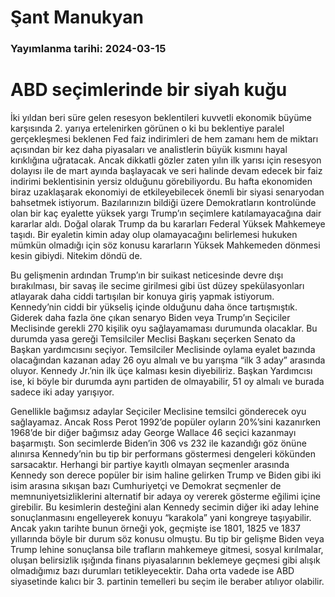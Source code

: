 # Şant Manukyan

### Yayımlanma tarihi: 2024-03-15

# ABD seçimlerinde bir siyah kuğu

İki yıldan beri süre gelen resesyon beklentileri kuvvetli ekonomik büyüme karşısında 2. yarıya ertelenirken görünen o ki bu beklentiye paralel gerçekleşmesi beklenen Fed faiz indirimleri de hem zamanı hem de miktarı açısından bir kez daha piyasaları ve analistlerin büyük kısmını hayal kırıklığına uğratacak. Ancak dikkatli gözler zaten yılın ilk yarısı için resesyon dolayısı ile de mart ayında başlayacak ve seri halinde devam edecek bir faiz indirimi beklentisinin yersiz olduğunu görebiliyordu. Bu hafta ekonomiden biraz uzaklaşarak ekonomiyi de etkileyebilecek önemli bir siyasi senaryodan bahsetmek istiyorum. Bazılarınızın bildiği üzere Demokratların kontrolünde olan bir kaç eyalette yüksek yargı Trump’ın seçimlere katılamayacağına dair kararlar aldı. Doğal olarak Trump da bu kararları Federal Yüksek Mahkemeye taşıdı. Bir eyaletin kimin aday olup olamayacağını belirlemesi hukuken mümkün olmadığı için söz konusu kararların Yüksek Mahkemeden dönmesi kesin gibiydi. Nitekim döndü de.

Bu gelişmenin ardından Trump’ın bir suikast neticesinde devre dışı bırakılması, bir savaş ile secime girilmesi gibi üst düzey spekülasyonları atlayarak daha ciddi tartışılan bir konuya giriş yapmak istiyorum. Kennedy’nin ciddi bir yükseliş içinde olduğunu daha önce tartışmıştık. Giderek daha fazla öne çıkan senaryo Biden veya Trump’ın Seçiciler Meclisinde gerekli 270 kişilik oyu sağlayamaması durumunda olacaklar. Bu durumda yasa gereği Temsilciler Meclisi Başkanı seçerken Senato da Başkan yardımcısını seçiyor. Temsilciler Meclisinde oylama eyalet bazında olacağından kazanan aday 26 oyu almalı ve bu yarışma “ilk 3 aday” arasında oluyor. Kennedy Jr.’nin ilk üçe kalması kesin diyebiliriz. Başkan Yardımcısı ise, ki böyle bir durumda aynı partiden de olmayabilir, 51 oy almalı ve burada sadece iki aday yarışıyor.

Genellikle bağımsız adaylar Seçiciler Meclisine temsilci gönderecek oyu sağlayamaz. Ancak Ross Perot 1992’de popüler oyların 20%’sini kazanırken 1968’de bir diğer bağımsız aday George Wallace 46 seçici kazanmayı başarmıştı. Son secimlerde Biden’in 306 vs 232 ile kazandığı göz önüne alınırsa Kennedy’nin bu tip bir performans göstermesi dengeleri kökünden sarsacaktır. Herhangi bir partiye kayıtlı olmayan seçmenler arasında Kennedy son derece popüler bir isim haline gelirken Trump ve Biden gibi iki isim arasına sıkışan bazı Cumhuriyetçi ve Demokrat seçmenler de memnuniyetsizliklerini alternatif bir adaya oy vererek gösterme eğilimi içine girebilir. Bu kesimlerin desteğini alan Kennedy secimin diğer iki aday lehine sonuçlanmasını engelleyerek konuyu “karakola” yani kongreye taşıyabilir. Ancak yakın tarihte bunun örneği yok, geçmişte ise 1801, 1825 ve 1837 yıllarında böyle bir durum söz konusu olmuştu. Bu tip bir gelişme Biden veya Trump lehine sonuçlansa bile trafların mahkemeye gitmesi, sosyal kırılmalar, oluşan belirsizlik ışığında finans piyasalarının beklemeye geçmesi gibi alışık olmadığımız bazı durumları tetikleyecektir. Daha orta vadede ise ABD siyasetinde kalıcı bir 3. partinin temelleri bu seçim ile beraber atılıyor olabilir.

